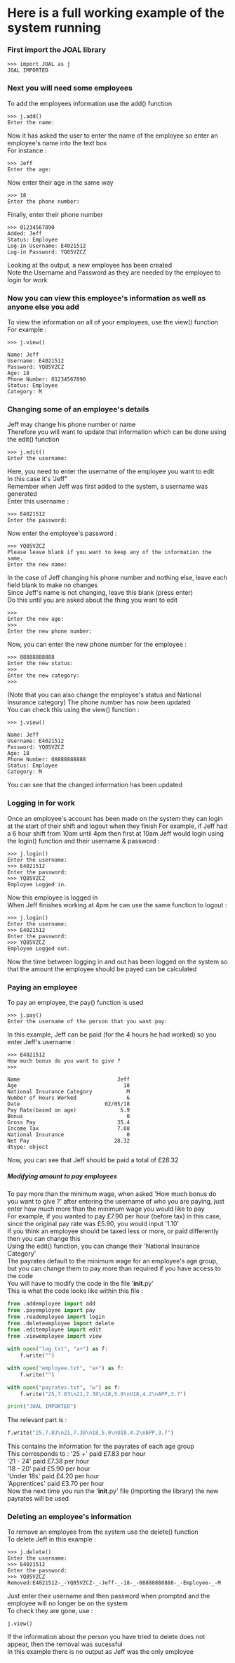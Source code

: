 # Here is a full working example of the system running
### First import the JOAL library
```
>>> import JOAL as j
JOAL IMPORTED
```
### Next you will need some employees
To add the employees information use the add() function
```
>>> j.add()
Enter the name:
```
Now it has asked the user to enter the name of the employee so
enter an employee's name into the text box<br/>
For instance :
```
>>> Jeff
Enter the age:
```
Now enter their age in the same way
```
>>> 18
Enter the phone number:
```
Finally, enter their phone number
```
>>> 01234567890
Added: Jeff
Status: Employee
Log-in Username: E4021512
Log-in Password: YQ85VZCZ
```
Looking at the output, a new employee has been created<br/>
Note the Username and Password as they are needed by the employee to login for work
### Now you can view this employee's information as well as anyone else you add 
To view the information on all of your employees, use the view() function<br/>
For example :
```
>>> j.view()

Name: Jeff
Username: E4021512
Password: YQ85VZCZ
Age: 18
Phone Number: 01234567890
Status: Employee
Category: M
```
### Changing some of an employee's details
Jeff may change his phone number or name<br/>
Therefore you will want to update that information which can be done using the edit() function
```
>>> j.edit()
Enter the username:
```
Here, you need to enter the username of the employee you want to edit<br/>
In this case it's 'Jeff"<br/>
Remember when Jeff was first added to the system, a username was generated<br/>
Enter this username :
```
>>> E4021512
Enter the password:
```
Now enter the employee's password :
```
>>> YQ85VZCZ
Please leave blank if you want to keep any of the information the same.
Enter the new name:
```
In the case of Jeff changing his phone number and nothing else, leave each field blank to make no changes<br/>
Since Jeff's name is not changing, leave this blank (press enter)<br/>
Do this until you are asked about the thing you want to edit
```
>>> 
Enter the new age: 
>>> 
Enter the new phone number:
```
Now, you can enter the new phone number for the employee :
```
>>> 08888888888
Enter the new status:
>>> 
Enter the new category:
>>>
```
(Note that you can also change the employee's status and National Insurance category)
The phone number has now been updated<br/>
You can check this using the view() function :
```
>>> j.view()

Name: Jeff
Username: E4021512
Password: YQ85VZCZ
Age: 18
Phone Number: 08888888888
Status: Employee
Category: M
```
You can see that the changed information has been updated  
### Logging in for work
Once an employee's account has been made on the system they can login at the start of their shift and logout when they finish
For example, if Jeff had a 6 hour shift from 10am until 4pm then first at 10am Jeff would login using the login() function and their username & password :
```
>>> j.login()
Enter the username:
>>> E4021512
Enter the password:
>>> YQ85VZCZ
Employee Logged in.
```
Now this employee is logged in<br/>
When Jeff finishes working at 4pm he can use the same function to logout :
```
>>> j.login()
Enter the username:
>>> E4021512
Enter the password:
>>> YQ85VZCZ
Employee Logged out.
```
Now the time between logging in and out has been logged on the system so that the amount the employee should be payed can be calculated
### Paying an employee
To pay an employee, the pay() function is used<br/>
```
>>> j.pay()
Enter the username of the person that you want pay:
```
In this example, Jeff can be paid (for the 4 hours he had worked) so you enter Jeff's username :
```
>>> E4021512
How much bonus do you want to give ?
>>> 

Name                               Jeff
Age                                  18
National Insurance Category           M
Number of Hours Worked                6
Date                           02/05/18
Pay Rate(based on age)              5.9
Bonus                                 0
Gross Pay                          35.4
Income Tax                         7.08
National Insurance                    0
Net Pay                           28.32
dtype: object
```
Now, you can see that Jeff should be paid a total of £28.32<br/>
##### Modifying amount to pay employees
To pay more than the minimum wage, when asked 'How much bonus do you want to give ?' after entering the username of who you are paying, just enter how much more than the minimum wage you would like to pay<br/>
For example, if you wanted to pay £7.90 per hour (before tax) in this case, since the original pay rate was £5.90, you would input '1.10'<br/>
If you think an employee should be taxed less or more, or paid differently then you can change this<br/>
Using the edit() function, you can change their 'National Insurance Category'<br/>
The payrates default to the minimum wage for an employee's age group, but you can change them to pay more than required if you have access to the code<br/>
You will have to modify the code in the file '__init__.py'<br/>
This is what the code looks like within this file : 
```python
from .addemployee import add
from .payemployee import pay
from .reademployee import login
from .deleteemployee import delete
from .editemployee import edit
from .viewemployee import view

with open("log.txt", "a+") as f:
    f.write("")

with open("employee.txt", "a+") as f:
    f.write("")

with open("payrates.txt", "w") as f:
    f.write("25,7.83\n21,7.38\n18,5.9\nU18,4.2\nAPP,3.7")

print("JOAL IMPORTED")
```
The relevant part is :
```python
f.write("25,7.83\n21,7.38\n18,5.9\nU18,4.2\nAPP,3.7")
```
This contains the information for the payrates of each age group<br/>
This corresponds to : 
'25 +' paid £7.83 per hour<br/>
'21 - 24' paid £7.38 per hour<br/>
'18 - 20' paid £5.90 per hour<br/>
'Under 18s' paid £4.20 per hour<br/>
'Apprentices' paid £3.70 per hour<br/>
Now the next time you run the '__init__.py' file (importing the library) the new payrates will be used
### Deleting an employee's information
To remove an employee from the system use the delete() function<br/>
To delete Jeff in this example :
```
>>> j.delete()
Enter the username: 
>>> E4021512
Enter the password:
>>> YQ85VZCZ
Removed:E4021512-_-YQ85VZCZ-_-Jeff-_-18-_-08888888888-_-Employee-_-M
```
Just enter their username and then password when prompted and the employee will no longer be on the system<br/>
To check they are gone, use : 
```
j.view()
```
If the information about the person you have tried to delete does not appear, then the removal was sucessful<br/>
In this example there is no output as Jeff was the only employee<br/>

